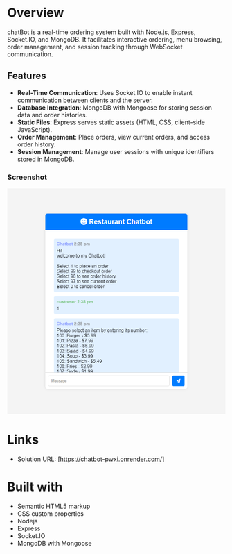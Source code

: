 # Overview

chatBot is a real-time ordering system built with Node.js, Express, Socket.IO, and MongoDB. It facilitates interactive ordering, menu browsing, order management, and session tracking through WebSocket communication.

## Features

- **Real-Time Communication**: Uses Socket.IO to enable instant communication between clients and the server.
- **Database Integration**: MongoDB with Mongoose for storing session data and order histories.
- **Static Files**: Express serves static assets (HTML, CSS, client-side JavaScript).
- **Order Management**: Place orders, view current orders, and access order history.
- **Session Management**: Manage user sessions with unique identifiers stored in MongoDB.

### Screenshot

![](./screenshot.png)

# Links

- Solution URL: [https://chatbot-pwxi.onrender.com/]

# Built with

- Semantic HTML5 markup
- CSS custom properties
- Nodejs
- Express
- Socket.IO
- MongoDB with Mongoose
